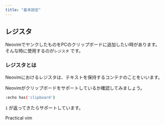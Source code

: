 ```yaml
---
title: "基本設定"
---
```


## レジスタ

NeovimでヤンクしたものをPCのクリップボードに追加したい時があります。
そんな時に使用するのが`レジスタ` です。

### レジスタとは

Neovimにおけるレジスタは、テキストを保持するコンテナのことをいいます。

Neovimがクリップボードをサポートしているか確認してみましょう。

```sh
:echo has('clipboard')
```

`1` が返ってきたらサポートしています。

Practical vim
